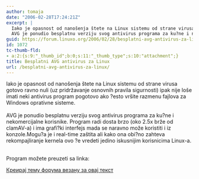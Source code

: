 ```yaml
---
author: tomaja
date: "2006-02-28T17:24:21Z"
excerpt: |
  Iako je opasnost od nanošenja štete na Linux sistemu od strane virusa gotovo ravno nuli (uz pridržavanje osnovnih pravila sigurnosti) ipak nije loše imati neki antivirus program pogotovo ako ?esto vršite razmenu fajlova za Windows oprativne sisteme. </br>
  AVG je ponudio besplatnu verziju svog antivirus programa za ku?ne i nekomercijalne korisnike. Program radi dosta brzo (oko 2.5x brže od clamAV-a) i ima grafi?ki interfejs mada se naravno može koristiti i iz konzole.
guid: https://forum.linuxo.org/2006/02/28/besplatni-avg-antivirus-za-linux/
id: 1072
tc-thumb-fld:
- a:2:{s:9:"_thumb_id";b:0;s:11:"_thumb_type";s:10:"attachment";}
title: Besplatni AVG antivirus za Linux
url: /besplatni-avg-antivirus-za-linux/
---
```

Iako je opasnost od nanošenja štete na Linux sistemu od strane virusa gotovo ravno nuli (uz pridržavanje osnovnih pravila sigurnosti) ipak nije loše imati neki antivirus program pogotovo ako ?esto vršite razmenu fajlova za Windows oprativne sisteme. </br>  
AVG je ponudio besplatnu verziju svog antivirus programa za ku?ne i nekomercijalne korisnike. Program radi dosta brzo (oko 2.5x brže od clamAV-a) i ima grafi?ki interfejs mada se naravno može koristiti i iz konzole.<!--break-->Mogu?a je i real-time zaštita ali kako ona obi?no zahteva rekompajliranje kernela ovo ?e vredeti jedino iskusnijim korisnicima Linux-a. 

  
</br>  
Program možete preuzeti sa linka:</br>  
<http://free.grisoft.com/>

[Креирај тему форума везану за овај текст](https://linuxo.org/nova-tema-na-forumu/?se_pid=1072)
